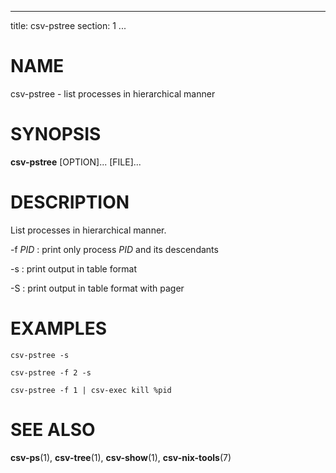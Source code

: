 <!--
SPDX-License-Identifier: BSD-3-Clause
Copyright 2021, Marcin Ślusarz <marcin.slusarz@gmail.com>
-->

---
title: csv-pstree
section: 1
...

# NAME #

csv-pstree - list processes in hierarchical manner

# SYNOPSIS #

**csv-pstree** [OPTION]... [FILE]...

# DESCRIPTION #

List processes in hierarchical manner.

-f *PID*
:   print only process *PID* and its descendants

-s
:   print output in table format

-S
:   print output in table format with pager

# EXAMPLES #

`csv-pstree -s`

`csv-pstree -f 2 -s`

`csv-pstree -f 1 | csv-exec kill %pid`

# SEE ALSO #

**csv-ps**(1), **csv-tree**(1), **csv-show**(1), **csv-nix-tools**(7)
